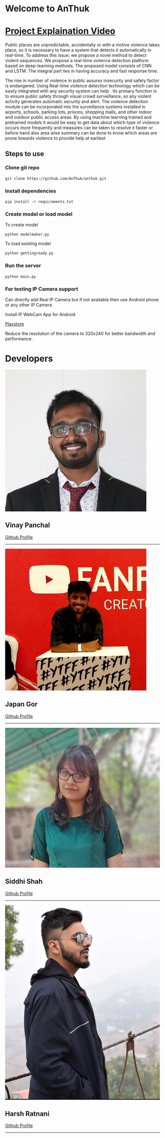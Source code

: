 # Welcome to AnThuk



# [Project Explaination Video](https://youtu.be/xm9P7dIT4hA)

Public places are unpredictable, accidentally or with a motive violence takes place, so it is necessary to have a system that detects it automatically in real-time. To address this issue, we propose a novel method to detect violent sequences. We propose a real-time violence detection platform based on deep-learning methods. The proposed model consists of CNN and LSTM. The integral part lies in having  accuracy and fast response time.

The rise in number of violence in public assures insecurity and safety factor is endangered. Using Real-time violence detection technology which can be easily integrated with any security system can help . Its primary function is to ensure public safety through visual crowd surveillance, so any violent activity generates automatic security and alert. The violence detection module can be incorporated into the surveillance systems installed in airports, schools, parking lots, prisons, shopping malls, and other indoor and outdoor public access areas. By using machine learning trained and pretrained models it would be easy to get data about which type of violence occurs more frequently and measures can be taken to resolve it faster or before hand also area wise summary can be done to know which areas are prone towards violence to provide help at earliest

## Steps to use

### Clone git repo

```
git clone https://github.com/AnThuk/anthuk.git
```

### Install dependencies

```
pip install -r requirements.txt
```

### Create model or load model

To create model

```
python modelmaker.py
```

To load existing model

```
python gettingready.py
```

### Run the server

```
python main.py
```

### For testing IP Camera support
 Can directly add Real IP Camera but if not available then use Android phone or any other IP Camera
 
Install IP WebCam App for Android

[Playstore ](https://play.google.com/store/apps/details?id=com.pas.webcam&hl=en_US&gl=US)

Reduce the resolution of the camera to 320x240 for better bandwidth and performance.



<!-- Here is a list of the most important features of this project:

- Capturing real-time Image data from IP cameras
- Processing Image data with a computer vision algorithm
- Detecting objects and People in the image
- Tracking people to see if they commit violent act in public places
- Getting Face Data in case they do -->

# Developers


![](vinay.jpg)
## Vinay Panchal
[Github Profile](https://github.com/vinaynpp)

---

![](japan.jpg)
## Japan Gor

[Github Profile](https://github.com/Japangor)

---
![](siddhi.jpg)

## Siddhi Shah

[Github Profile](https://github.com/siddhijcs)

---
![](ratnani.jpg)
## Harsh Ratnani
[Github Profile](https://github.com/harsh89199)

---
<!-- You can use the [editor on GitHub](https://github.com/AnThuk/anthuk.github.io/edit/main/README.md) to maintain and preview the content for your website in Markdown files.

Whenever you commit to this repository, GitHub Pages will run [Jekyll](https://jekyllrb.com/) to rebuild the pages in your site, from the content in your Markdown files.

### Markdown

Markdown is a lightweight and easy-to-use syntax for styling your writing. It includes conventions for

```markdown
Syntax highlighted code block

# Header 1
## Header 2
### Header 3

- Bulleted
- List

1. Numbered
2. List

**Bold** and _Italic_ and `Code` text

[Link](url) and ![Image](src)
```

For more details see [Basic writing and formatting syntax](https://docs.github.com/en/github/writing-on-github/getting-started-with-writing-and-formatting-on-github/basic-writing-and-formatting-syntax).

### Jekyll Themes

Your Pages site will use the layout and styles from the Jekyll theme you have selected in your [repository settings](https://github.com/AnThuk/anthuk.github.io/settings/pages). The name of this theme is saved in the Jekyll `_config.yml` configuration file.

### Support or Contact

Having trouble with Pages? Check out our [documentation](https://docs.github.com/categories/github-pages-basics/) or [contact support](https://support.github.com/contact) and we’ll help you sort it out. -->

